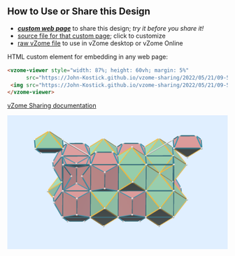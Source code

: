 
## How to Use or Share this Design

 - [***custom web page***][post] to share this design; *try it before you share it!*
 - [source file for that custom page][source]; click to customize
 - [raw vZome file][raw] to use in vZome desktop or vZome Online
 
 HTML custom element for embedding in any web page:
 ```html
<vzome-viewer style="width: 87%; height: 60vh; margin: 5%"
       src="https://John-Kostick.github.io/vzome-sharing/2022/05/21/09-56-28-Double-dodeca-2/Double-dodeca-2.vZome" >
  <img src="https://John-Kostick.github.io/vzome-sharing/2022/05/21/09-56-28-Double-dodeca-2/Double-dodeca-2.png" />
</vzome-viewer>
 ```

[vZome Sharing documentation](https://vzome.github.io/vzome/sharing.html#how-it-works)

![Image](<Double-dodeca-2.png>)


[post]: <https://John-Kostick.github.io/vzome-sharing/2022/05/21/Double-dodeca-2-09-56-28.html>
[source]: <https://github.com/John-Kostick/vzome-sharing/edit/main/_posts/2022-05-21-Double-dodeca-2-09-56-28.md>
[raw]: <https://raw.githubusercontent.com/John-Kostick/vzome-sharing/main/2022/05/21/09-56-28-Double-dodeca-2/Double-dodeca-2.vZome>